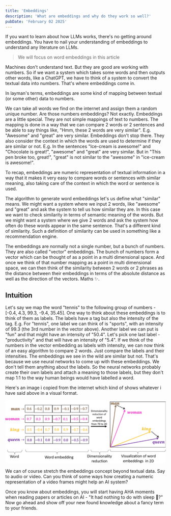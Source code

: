 ```yaml
---
title: 'Embeddings'
description: 'What are embeddings and why do they work so well?'
pubDate: 'February 02 2025'
---
```


If you want to learn about how LLMs works, there's no getting around embeddings. You have to nail your understanding of embeddings to understand any literature on LLMs.

> We will focus on word embeddings in this article

Machines don't understand text. But they are good are working with numbers. So if we want a system which takes some words and then outputs other words, like a ChatGPT, we have to think of a system to convert the textual data into numbers. That's where embeddings come in.

In layman's terms, embeddings are some kind of mapping between textual (or some other) data to numbers.

We can take all words we find on the internet and assign them a random unique number. Are those numbers embeddings? Not exactly. Embeddings are a little special. They are not simple mappings of text to numbers. The mapping is done in a way that we can compare 2 words or 2 sentences and be able to say things like, "Hmm, these 2 words are very similar". E.g. "Awesome" and "great" are very similar. Embeddings don't stop there. They also consider the context in which the words are used to determine if they are similar or not. E.g. In the sentences "Ice-cream is awesome!" and "Chocolate is great!", "awesome" and "great" are very similar. But in "This pen broke too, great!", "great" is not similar to the "awesome" in "ice-cream is awesome!".

To recap, embeddings are numeric representation of textual information in a way that it makes it very easy to compare words or sentences with similar meaning, also taking care of the context in which the word or sentence is used.

The algorithm to generate word embeddings let's us define what "similar" means. We might want a system where we input 2 words, like "awesome" and "great" and ask the system to tell us how similar they are. In this case we want to check similarity in terms of semantic meaning of the words. But we might want a system where we give 2 words and ask the system how often do these words appear in the same sentence. That's a different kind of similarity. Such a definition of similarity can be used in something like a recommendation engine.

The embeddings are normally not a single number, but a bunch of numbers. They are also called "vector" embeddings. The bunch of numbers form a vector which can be thought of as a point in a multi dimensional space. And once we think of that number mapping as a point in multi dimensional space, we can then think of the similarity between 2 words or 2 phrases as the distance between their embeddings in terms of the absolute distance as well as the direction of the vectors. Maths ✨.

## Intuition
Let's say we map the word "tennis" to the following group of numbers - [-0.4, 4.3, 99.3, -9.4, 35.45]. One way to think about these embeddings is to think of them as labels. The labels have a tag but also the intensity of the tag. E.g. For "tennis", one label we can think of is "sports", with an intensity of 99.3 (the 3rd number in the vector above). Another label we can put is "fun" and that might have an intensity of "50.4". Let's pick one last label - "productivity" and that will have an intensity of "5.4". If we think of the numbers in the vector embedding as labels with intensity, we can now think of an easy algorithm to compare 2 words. Just compare the labels and their intensities. The embeddings we see in the wild are similar but not. That's because we use neural networks to come up with these embeddings. We don't tell them anything about the labels. So the neural networks probably create their own labels and attach a meaning to those labels, but they don't map 1:1 to the way human beings would have labelled a word.

Here's an image i copied from the internet which kind of shows whatever i have said above in a visual format.

<!-- Word embeddings visualized -->
![Word embeddings visualized](./src/images/word-embeddings-visualized.png)

We can of course stretch the embeddings concept beyond textual data. Say to audio or video. Can you think of some ways how creating a numeric representation of a video frames might help an AI system?

Once you know about embeddings, you will start having AHA moments when reading papers or articles on AI - "It had nothing to do with sleep 🤯?" Now go ahead and show off your new found knowledge about a fancy term to your friends.
